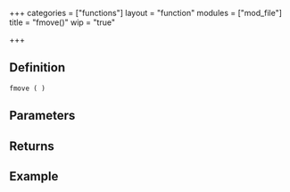 +++
categories = ["functions"]
layout = "function"
modules = ["mod_file"]
title = "fmove()"
wip = "true"

+++

## Definition

    fmove ( )

## Parameters

## Returns

## Example

```
```
